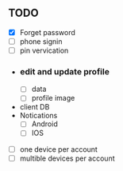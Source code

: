 ## TODO
- [x] Forget password
- [ ] phone signin
- [ ] pin vervication
- ### edit and update profile 
  - [ ] data
  - [ ] profile image
- client DB 
- Notications
  - [ ] Android
  - [ ] IOS
- [ ] one device per account
- [ ] multible devices per account